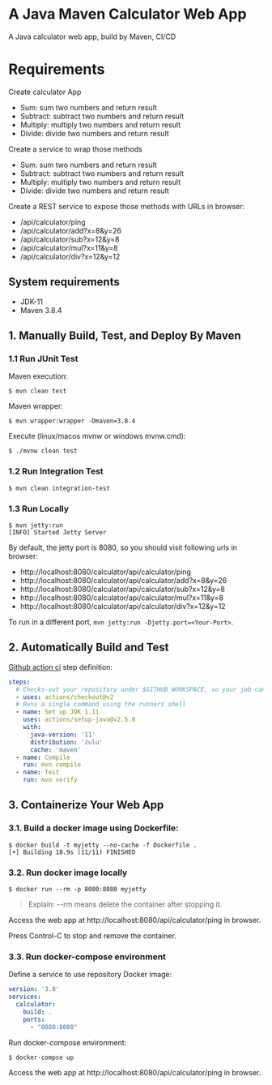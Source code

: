 # A Java Maven Calculator Web App

A Java calculator web app, build by Maven, CI/CD

# Requirements

Create calculator App

* Sum: sum two numbers and return result
* Subtract: subtract two numbers and return result
* Multiply: multiply two numbers and return result
* Divide: divide two numbers and return result

Create a service to wrap those methods

* Sum: sum two numbers and return result
* Subtract: subtract two numbers and return result
* Multiply: multiply two numbers and return result
* Divide: divide two numbers and return result

Create a REST service to expose those methods with URLs in browser:

- /api/calculator/ping
- /api/calculator/add?x=8&y=26
- /api/calculator/sub?x=12&y=8
- /api/calculator/mul?x=11&y=8
- /api/calculator/div?x=12&y=12

## System requirements

* JDK-11
* Maven 3.8.4

## 1. Manually Build, Test, and Deploy By Maven

### 1.1 Run JUnit Test

Maven execution:

```console
$ mvn clean test
```

Maven wrapper:

```console
$ mvn wrapper:wrapper -Dmaven=3.8.4
```

Execute (linux/macos mvnw or windows mvnw.cmd):

```console
$ ./mvnw clean test
```

### 1.2 Run Integration Test

```console
$ mvn clean integration-test
```

### 1.3  Run Locally

```console
$ mvn jetty:run
[INFO] Started Jetty Server
```

By default, the jetty port is 8080, so you should visit following urls in browser:

- http://localhost:8080/calculator/api/calculator/ping
- http://localhost:8080/calculator/api/calculator/add?x=8&y=26
- http://localhost:8080/calculator/api/calculator/sub?x=12&y=8
- http://localhost:8080/calculator/api/calculator/mul?x=11&y=8
- http://localhost:8080/calculator/api/calculator/div?x=12&y=12

To run in a different port, `mvn jetty:run -Djetty.port=<Your-Port>`.

## 2. Automatically Build and Test

[Github action ci](.github/workflows/ci.yml) step definition:

```yaml
steps:
  # Checks-out your repository under $GITHUB_WORKSPACE, so your job can access it
  - uses: actions/checkout@v2
  # Runs a single command using the runners shell
  - name: Set up JDK 1.11
    uses: actions/setup-java@v2.5.0
    with:
      java-version: '11'
      distribution: 'zulu'
      cache: 'maven'
  - name: Compile
    run: mvn compile
  - name: Test
    run: mvn verify
```

## 3. Containerize Your Web App

### 3.1. Build a docker image using Dockerfile:

```console
$ docker build -t myjetty --no-cache -f Dockerfile .
[+] Building 18.9s (11/11) FINISHED
```

### 3.2. Run docker image locally

```console
$ docker run --rm -p 8080:8080 myjetty
```

> Explain: --rm means delete the container after stopping it.

Access the web app at http://localhost:8080/api/calculator/ping in browser.

Press Control-C to stop and remove the container.

### 3.3. Run docker-compose environment

Define a service to use repository Docker image:

```yaml
version: '3.8'
services:
  calculator:
    build: .
    ports:
      - "8080:8080"
```

Run docker-compose environment:

```console
$ docker-compse up 
```

Access the web app at http://localhost:8080/api/calculator/ping in browser.
